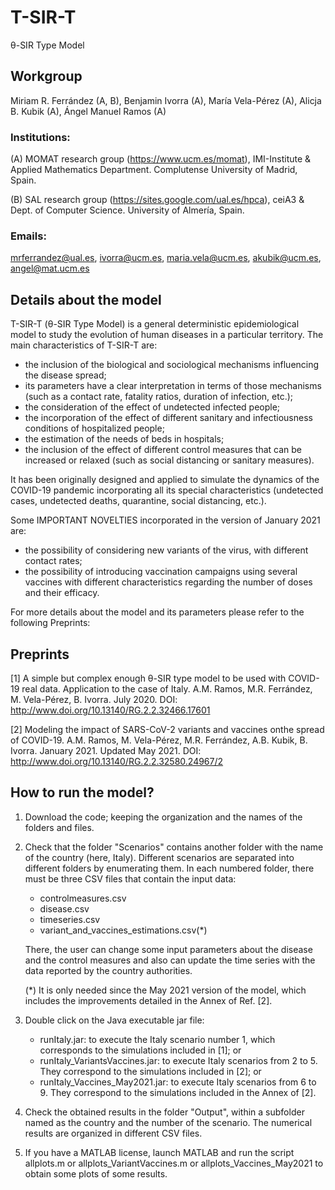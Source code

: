# T-SIR-T
&theta;-SIR Type Model

## Workgroup

Miriam R. Ferrández (A, B), Benjamin Ivorra (A), María Vela-Pérez (A), Alicja B. Kubik (A), Ángel Manuel Ramos (A)

### Institutions: 

 (A) MOMAT research group (https://www.ucm.es/momat), IMI-Institute & Applied Mathematics Department. Complutense University of Madrid, Spain.
 
 (B) SAL research group (https://sites.google.com/ual.es/hpca), ceiA3 & Dept. of Computer Science. University of Almería, Spain.

### Emails:
 mrferrandez@ual.es, ivorra@ucm.es, maria.vela@ucm.es, akubik@ucm.es, angel@mat.ucm.es
 

## Details about the model

T-SIR-T (&theta;-SIR Type Model) is a general deterministic epidemiological model to study the evolution of human diseases in a particular territory. The main characteristics of T-SIR-T are: 
- the inclusion of the biological and sociological mechanisms influencing the disease spread;
- its parameters have a clear interpretation in terms of those mechanisms (such as a contact rate, fatality ratios, duration of infection, etc.); 
- the consideration of the effect of undetected infected people;
- the incorporation of the effect of different sanitary and infectiousness conditions of hospitalized people;
- the estimation of the needs of beds in hospitals;
- the inclusion of the effect of different control measures that can be increased or relaxed  (such as social distancing or sanitary measures).

It has been originally designed and applied to simulate the dynamics of the COVID-19 pandemic incorporating all its special characteristics (undetected cases, undetected deaths, quarantine, social distancing, etc.).

Some IMPORTANT NOVELTIES incorporated in the version of January 2021 are: 
- the possibility of considering new variants of the virus, with different contact rates;
- the possibility of introducing vaccination campaigns using several vaccines with different characteristics regarding the number of doses and their efficacy. 

 For more details about the model and its parameters please refer to the following Preprints:
 
 ## Preprints 
 [1] A simple but complex enough θ-SIR type model to be used with COVID-19 real data. Application to the case of Italy.
 A.M. Ramos, M.R. Ferrández, M. Vela-Pérez, B. Ivorra.
 July 2020.
 DOI: http://www.doi.org/10.13140/RG.2.2.32466.17601
 
 [2] Modeling the impact of SARS-CoV-2 variants and vaccines onthe spread of COVID-19. 
 A.M. Ramos, M. Vela-Pérez, M.R. Ferrández, A.B. Kubik, B. Ivorra.
 January 2021. Updated May 2021.
 DOI: http://www.doi.org/10.13140/RG.2.2.32580.24967/2

 ## How to run the model?

1) Download the code; keeping the organization and the names of the folders and files. 

2) Check that the folder "Scenarios" contains another folder with the name of the country (here, Italy). Different scenarios are separated into different folders by enumerating them. In each numbered folder, there must be three CSV files that contain the input data:
   -  controlmeasures.csv
   -  disease.csv
   -  timeseries.csv
   -  variant_and_vaccines_estimations.csv(*)
   
   There, the user can change some input parameters about the disease and the control measures and also can update the time series with the data reported by the country authorities. 
   
   (*) It is only needed since the May 2021 version of the model, which includes the improvements detailed in the Annex of Ref. [2].

3) Double click on the Java executable jar file: 
   - runItaly.jar: to execute the Italy scenario number 1, which corresponds to the simulations included in [1];
     or
   - runItaly_VariantsVaccines.jar: to execute Italy scenarios from 2 to 5. They correspond to the simulations included in [2];
     or
   - runItaly_Vaccines_May2021.jar: to execute Italy scenarios from 6 to 9. They correspond to the simulations included in the Annex of [2].

4) Check the obtained results in the folder "Output", within a subfolder named as the country and the number of the scenario. The numerical results are organized in different CSV files.

5) If you have a MATLAB license, launch MATLAB and run the script allplots.m or allplots_VariantVaccines.m or allplots_Vaccines_May2021 to obtain some plots of some results.  
